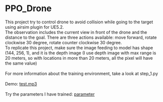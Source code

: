 # PPO_Drone
This project try to control drone to avoid collision while going to the target using airsim plugin for UE5.2.<br>
The observation includes the current view in front of the drone and the distance to the goal. There are three actions available: move forward, rotate clockwise 30 degree, rotate counter clockwise 30 degree.<br>
To replicate this project, make sure the image feeding to model has shape (144, 256, 1), and it is the depth image (I use depth image with max range is 20 meters, so with locations in more than 20 meters, all the pixel will have the same value)<br><br>
For more information about the training environment, take a look at step_1.py<br><br>
Demo: [test.mp3](https://drive.google.com/file/d/1Q3evMd7egihn-CaVqQwfI6BoIIpbh1hA/view?usp=sharing)<br><br>
Try the parameters I have trained: [parameter](https://drive.google.com/file/d/1NOyIOupuXWfMCotDGLAbR21mpS10KsxG/view?usp=sharing)
